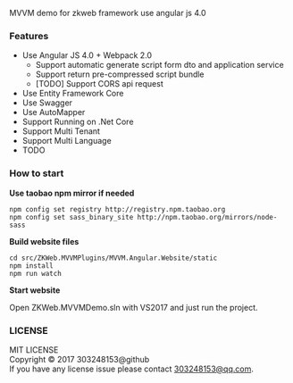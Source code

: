 MVVM demo for zkweb framework use angular js 4.0

### Features

- Use Angular JS 4.0 + Webpack 2.0
	- Support automatic generate script form dto and application service
	- Support return pre-compressed script bundle
	- [TODO] Support CORS api request
- Use Entity Framework Core
- Use Swagger
- Use AutoMapper
- Support Running on .Net Core
- Support Multi Tenant
- Support Multi Language
- TODO

### How to start

**Use taobao npm mirror if needed**

```
npm config set registry http://registry.npm.taobao.org
npm config set sass_binary_site http://npm.taobao.org/mirrors/node-sass
```

**Build website files**

```
cd src/ZKWeb.MVVMPlugins/MVVM.Angular.Website/static
npm install
npm run watch
```

**Start website**

Open ZKWeb.MVVMDemo.sln with VS2017 and just run the project.

### LICENSE

MIT LICENSE<br/>
Copyright © 2017 303248153@github<br/>
If you have any license issue please contact 303248153@qq.com.<br/>
